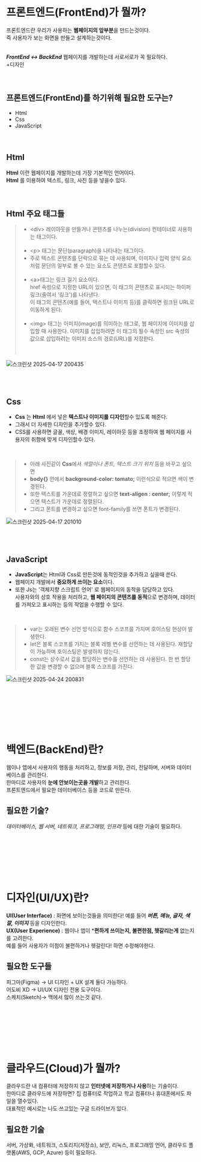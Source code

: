 프론트엔드(FrontEnd)가 뭘까?
=============================
프론트엔드란 우리가 사용하는 **웹페이지의 앞부분**을 만드는것이다.<br>
즉 사용자가 보는 화면을 만들고 설계하는것이다.<br>
<br>

***FrontEnd <-> BackEnd***
웹페이지를 개발하는데 서로서로가 꼭 필요하다.<br>
+디자인<br>
<br>
<br>



프론트엔드(FrontEnd)를 하기위해 필요한 도구는?
------------------------------------------------
* Html
* Css
* JavaScript
  <br>
  <br>
  <br>

Html
----------
**Html** 이란 웹페이지를 개발하는데 가장 기본적인 언어이다.<br>
**Html** 를 이용하여 텍스트, 링크, 사진 등을 넣을수 있다.<br>
<br>
<br>

Html 주요 태그들
---------------

>- &lt;div&gt; 레이아웃을 만들거나 콘텐츠를 나누는(division) 컨테이너로 사용하는 태그이다.<br><br>
>- &lt;p&gt; 태그는 문단(paragraph)을 나타내는 태그이다. <br>
>- 주로 텍스트 콘텐츠를 단락으로 묶는 데 사용되며, 이미지나 입력 양식 요소처럼 문단의 일부로 볼 수 있는 요소도 콘텐츠로 포함할수 있다.<br><br>
>- &lt;a&gt;태그는 링크 걸기 요소이다.<br>
href 속성으로 지정한 URL이 있으면, 이 태그의 콘텐츠로 표시되는 하이퍼링크(줄여서 '링크')를 나타낸다.<br>
이 태그의 콘텐츠(예를 들어, 텍스트나 이미지 등)를 클릭하면 링크된 URL로 이동하게 된다.<br><br>
>- &lt;img&gt; 태그는 이미지(image)를 의미하는 태그로, 웹 페이지에 이미지를 삽입할 때 사용한다.
이미지를 삽입하려면 이 태그의 필수 속성인 src 속성의 값으로 삽입하려는 이미지 소스의 경로(URL)를 지정한다.<br><br><br>


![스크린샷 2025-04-17 200435](https://github.com/user-attachments/assets/96b68ef1-a923-4b72-9b60-aa5e9f7edf60)




<br>
<br>

Css
-------

- **Css** 는 **Html** 에서 넣은 **텍스트나 이미지를 디자인**할수 있도록 해준다.<br>
- 그래서 더 자세한 디자인을 추가할수 있다.<br>
- CSS를 사용하면 글꼴, 색상, 배경 이미지, 레이아웃 등을 조정하여 웹 페이지를 사용자의 취향에 맞게 디자인할수 있다.<br>
<br>

>- 아래 사진같이 **Css**에서 *색깔이나 폰트, 텍스트 크기 위치* 등을 바꾸고 싶으면<br>
>- **body{}** 안에서 **background-color: tomato;** 이런식으로 적으면 색이 변경된다.<br>
>- 또한 텍스트를 가운데로 정렬하고 싶으면 **text-aligen : center;** 이렇게 적으면 텍스트가 가운데로 정렬된다.<br>
>- 그리고 폰트를 변경하고 싶으면 font-family를 쓰면 폰트가 변경된다.<br>



![스크린샷 2025-04-17 201010](https://github.com/user-attachments/assets/a7ac7121-2cd1-4061-91a5-e8e78a95166f)



<br>
<br>

JavaScript
---------
- **JavaScript**는 Html과 Css로 만든것에 동적인것을 추가하고 싶을때 쓴다.<br>
- 웹페이지 개발에서 **중요하게 쓰이는 요소**이다.<br>
- 또한 Js는 '객체지향 스크립트 언어' 로 웹페이지의 동작을 담당하고 있다.<br>
사용자와의 상호 작용을 처리하고, **웹 페이지의 콘텐츠를 동적**으로 변경하며, 데이터를 가져오고 표시하는 등의 작업을 수행할 수 있다.<br>
<br>

>- var는 오래된 변수 선언 방식으로 함수 스코프를 가지며 호이스팅 현상이 발생한다.
>- let은 블록 스코프를 가지는 블록 레벨 변수를 선언하는 데 사용된다. 재할당이 가능하며 호이스팅은 발생하지 않는다.
>- const는 상수로서 값을 할당하는 변수를 선언하는 데 사용된다. 한 번 할당한 값을 변경할 수 없으며 블록 스코프를 가진다.  


![스크린샷 2025-04-24 200831](https://github.com/user-attachments/assets/d3a7f77b-9d4e-4134-9c20-6a89a53f4b64)


<br>
<br>
<br>
<br>
<br>
<br>

백엔드(BackEnd)란?
==================
 웹이나 앱에서 사용자의 행동을 처리하고, 정보를 저장, 관리, 전달하며, 서버와 데이터베이스를 관리한다.<br>
 한마디로 사용자의 **눈에 안보이는곳을 개발**하고 관리한다.<br>
 프론트엔드에서 필요한 데이터베이스 등을 코드로 만든다.
<br>

필요한 기술?
-----------------
*데이터베이스, 웹 서버, 네트워크, 프로그래밍, 인프라* 등에 대한 기술이 필요하다.<br>
<br>
<br>
<br>
<br>
<br>
<br>
<br>

디자인(UI/UX)란?
=================
**UI(User Interface)** : 화면에 보이는것들을 의미한다! 예를 들어 ***버튼, 메뉴, 글자, 색깔, 이미지*** 등을 디자인한다.<br>
**UX(User Experience)** : 웹이나 앱이 ***편하게 쓰이는지, 불편한점, 헷갈리는게** 없는지를 고려한다.<br>
예를 들어 사용자가 이점이 불편하거나 헷갈린다! 하면 수정해야한다.
<br>

필요한 도구들
--------------
피그마(Figma) → UI 디자인 + UX 설계 둘다 가능하다.<br>
어도비 XD     → UI/UX 디자인 전용 도구이다.<br>
스케치(Sketch)→ 맥에서 많이 쓰는것 같다.<br>
<br>
<br>
<br>
<br>
<br>
<br>
<br>

클라우드(Cloud)가 뭘까?
======================
클라우드란 내 컴퓨터에 저장하지 않고 **인터넷에 저장하거나 사용**하는 기술이다.<br>
한마디로 클라우드에 저장하면? 집 컴퓨터로 작업하고 학교 컴퓨터나 휴대폰에서도 파일을 열수있다.<br>
대표적인 예시로는 나도 쓰고있는 구글 드라이브가 있다.
<br>

필요한 기술
-------------
서버, 가상화, 네트워크, 스토리지(저장소), 보안, 리눅스, 프로그래밍 언어, 클라우드 플랫폼(AWS, GCP, Azure) 등이 필요하다.
